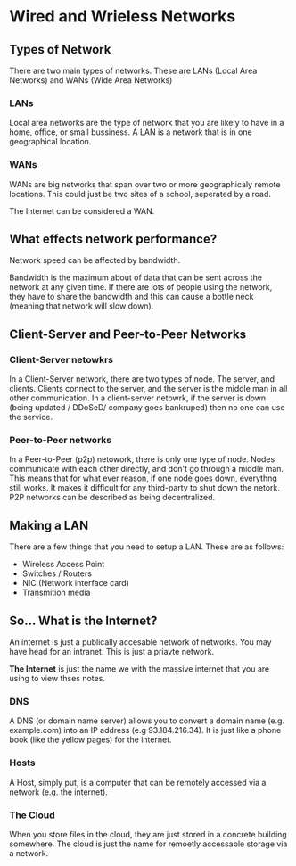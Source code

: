 # Wired and Wrieless Networks
## Types of Network
There are two main types of networks. These are LANs (Local Area Networks) and WANs (Wide Area Networks)

### LANs
Local area networks are the type of network that you are likely to have in a home, office, or small bussiness.
A LAN is a network that is in one geographical location.

### WANs
WANs are big networks that span over two or more geographicaly remote locations.
This could just be two sites of a school, seperated by a road.

The Internet can be considered a WAN.

## What effects network performance?
Network speed can be affected by bandwidth.

Bandwidth is the maximum about of data that can be sent across the network at any given time.
If there are lots of people using the network, they have to share the bandwidth and this can cause a bottle neck (meaning that network will slow down).

## Client-Server and Peer-to-Peer Networks
### Client-Server netowkrs
In a Client-Server network, there are two types of node.
The server, and clients.
Clients connect to the server, and the server is the middle man in all other communication.
In a client-server netowrk, if the server is down (being updated / DDoSeD/ company goes bankruped) then no one can use the service.

### Peer-to-Peer networks
In a Peer-to-Peer (p2p) netowork, there is only one type of node.
Nodes communicate with each other directly, and don't go through a middle man.
This means that for what ever reason, if one node goes down, everythng still works.
It makes it difficult for any third-party to shut down the netork.
P2P networks can be described as being decentralized.

## Making a LAN
There are a few things that you need to setup a LAN.
These are as follows:
* Wireless Access Point
* Switches / Routers
* NIC (Network interface card)
* Transmition media

## So... What is the Internet?
An internet is just a publically accesable network of networks.
You may have head for an intranet.
This is just a priavte network.

**The Internet** is just the name we with the massive internet that you are using to view thses notes.

### DNS
A DNS (or domain name server) allows you to convert a domain name (e.g. example.com) into an IP address (e.g 93.184.216.34).
It is just like a phone book (like the yellow pages) for the internet.

### Hosts
A Host, simply put, is a computer that can be remotely accessed via a network (e.g. the internet).

### The Cloud
When you store files in the cloud, they are just stored in a concrete building somewhere. 
The cloud is just the name for remoetly accessable storage via a network.
